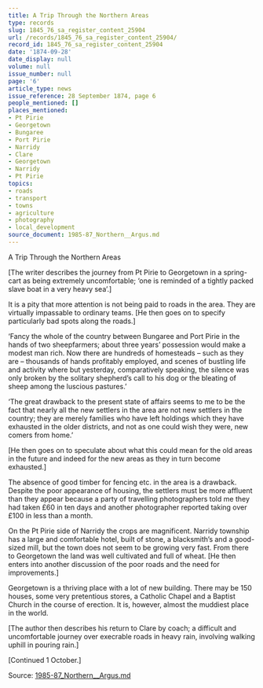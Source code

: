 ```yaml
---
title: A Trip Through the Northern Areas
type: records
slug: 1845_76_sa_register_content_25904
url: /records/1845_76_sa_register_content_25904/
record_id: 1845_76_sa_register_content_25904
date: '1874-09-28'
date_display: null
volume: null
issue_number: null
page: '6'
article_type: news
issue_reference: 28 September 1874, page 6
people_mentioned: []
places_mentioned:
- Pt Pirie
- Georgetown
- Bungaree
- Port Pirie
- Narridy
- Clare
- Georgetown
- Narridy
- Pt Pirie
topics:
- roads
- transport
- towns
- agriculture
- photography
- local_development
source_document: 1985-87_Northern__Argus.md
---
```


A Trip Through the Northern Areas

[The writer describes the journey from Pt Pirie to Georgetown in a spring-cart as being extremely uncomfortable; ‘one is reminded of a tightly packed slave boat in a very heavy sea’.]

It is a pity that more attention is not being paid to roads in the area.  They are virtually impassable to ordinary teams.  [He then goes on to specify particularly bad spots along the roads.]

‘Fancy the whole of the country between Bungaree and Port Pirie in the hands of two sheepfarmers; about three years’ possession would make a modest man rich.  Now there are hundreds of homesteads – such as they are – thousands of hands profitably employed, and scenes of bustling life and activity where but yesterday, comparatively speaking,  the silence was only broken by the solitary shepherd’s call to his dog or the bleating of sheep among the luscious pastures.’

‘The great drawback to the present state of affairs seems to me to be the fact that nearly all the new settlers in the area are not new settlers in the country;  they are merely families who have left holdings which they have exhausted in the older districts, and not as one could wish they were, new comers from home.’

[He then goes on to speculate about what this could mean for the old areas in the future and indeed for the new areas as they in turn become exhausted.]

The absence of good timber for fencing etc. in the area is a drawback.  Despite the poor appearance of housing, the settlers must be more affluent than they appear because a party of travelling photographers told me they had taken £60 in ten days and another photographer reported taking over £100 in less than a month.

On the Pt Pirie side of Narridy the crops are magnificent.  Narridy township has a large and comfortable hotel, built of stone, a blacksmith’s and a good-sized mill, but the town does not seem to be growing very fast.  From there to Georgetown the land was well cultivated and full of wheat.  [He then enters into another discussion of the poor roads and the need for improvements.]

Georgetown is a thriving place with a lot of new building.  There may be 150 houses, some very pretentious stores, a Catholic Chapel and a Baptist Church in the course of erection.  It is, however, almost the muddiest place in the world.

[The author then describes his return to Clare by coach; a difficult and uncomfortable journey over execrable roads in heavy rain, involving walking uphill in pouring rain.]

[Continued 1 October.]

Source: [1985-87_Northern__Argus.md](/downloads/markdown/1985-87_Northern__Argus.md)
